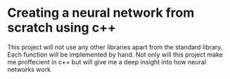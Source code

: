 # Creating a neural network from scratch using c++

This project will not use any other libraries apart from the standard library. Each function will be implemented by hand.
Not only will this project make me proffecient in c++ but will give me a deep insight into how neural networks work

